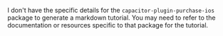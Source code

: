 I don't have the specific details for the `capacitor-plugin-purchase-ios` package to generate a markdown tutorial. You may need to refer to the documentation or resources specific to that package for the tutorial.